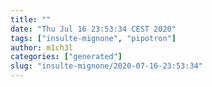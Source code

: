 ```yaml
---
title: ""
date: "Thu Jul 16 23:53:34 CEST 2020"
tags: ["insulte-mignone", "pipotron"]
author: m1ch3l
categories: ["generated"]
slug: "insulte-mignone/2020-07-16-23:53:34"
---
```




